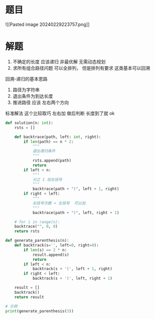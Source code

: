# 题目

![[Pasted image 20240229223757.png]]

# 解题

1. 不确定的长度 应该递归 非最优解 无需动态规划
2. 求所有组合路径问题 可以全排列， 但是排列有要求 这类基本可以回溯 


回溯-递归的基本思路
1. 路径为字符串
2. 退出条件为到达长度
3. 推进路径 应该 左右两个方向


标准解法 
这个比较取巧 左右加 做后判断 长度到了就 ok

```python
def solution(n: int):
    rsts = []

    def backtrace(path, left: int, right):
        if len(path) == n * 2:
            """
            退出递归条件
            """
            rsts.append(path)
            return
        if left < n:
            """
            分之 1 加左括号
            """
            backtrace(path + "(", left + 1, right)
        if right < left:
            """
            右括号次数 < 左括号  可以加
            """
            backtrace(path + ")", left, right + 1)

    # for i in range(n):
    backtrace("", 0, 0)
    return rsts

```


```python
def generate_parenthesis(n):
    def backtrack(s='', left=0, right=0):
        if len(s) == 2 * n:
            result.append(s)
            return
        if left < n:
            backtrack(s + '(', left + 1, right)
        if right < left:
            backtrack(s + ')', left, right + 1)

    result = []
    backtrack()
    return result

# 示例
print(generate_parenthesis(3))

```